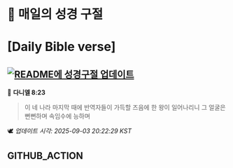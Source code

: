 # 🙏 매일의 성경 구절
# [Daily Bible verse]
## [![README에 성경구절 업데이트](https://github.com/DONGSUKA/first_test/actions/workflows/update-readme-bible.yml/badge.svg)](https://github.com/DONGSUKA/first_test/actions/workflows/update-readme-bible.yml)
<!-- START_BIBLE_VERSE -->
📖 **다니엘 8:23**
> 이 네 나라 마지막 때에 반역자들이 가득할 즈음에 한 왕이 일어나리니 그 얼굴은 뻔뻔하며 속임수에 능하며

🕊️ _업데이트 시각: 2025-09-03 20:22:29 KST_
  <!-- END_BIBLE_VERSE -->
## GITHUB_ACTION

